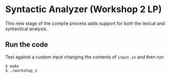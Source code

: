 # Syntactic Analyzer (Workshop 2 LP)

This new stage of the compile process adds support for both the lexical and syntactical analysis.

## Run the code
Test against a custom input changing the contents of `input.in` and then run

```console
$ make
$ ./workshop_2
```